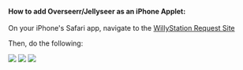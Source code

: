 **How to add Overseerr/Jellyseer as an iPhone Applet:**
<br>
<br>
On your iPhone's Safari app, navigate to the <a href="https://request.willystation.com">WillyStation Request Site</a>

Then, do the following:

<img src="https://i.imgur.com/eqk8N0l.png"/>

<img src="https://i.imgur.com/deqzwNp.jpeg"/>

<img src="https://i.imgur.com/c8E8GTz.png"/>
